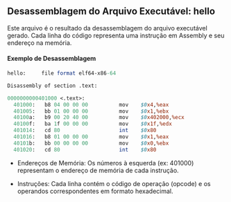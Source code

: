 ## Desassemblagem do Arquivo Executável: hello

Este arquivo é o resultado da desassemblagem do arquivo executável gerado. Cada linha do código representa uma instrução em Assembly e seu endereço na memória.

#### Exemplo de Desassemblagem


```perl
hello:     file format elf64-x86-64

Disassembly of section .text:

0000000000401000 <.text>:
  401000:	b8 04 00 00 00       	mov    $0x4,%eax
  401005:	bb 01 00 00 00       	mov    $0x1,%ebx
  40100a:	b9 00 20 40 00       	mov    $0x402000,%ecx
  40100f:	ba 1f 00 00 00       	mov    $0x1f,%edx
  401014:	cd 80                	int    $0x80
  401016:	b8 01 00 00 00       	mov    $0x1,%eax
  40101b:	bb 00 00 00 00       	mov    $0x0,%ebx
  401020:	cd 80                	int    $0x80

```

- Endereços de Memória: Os números à esquerda (ex: 401000) representam o endereço de memória de cada instrução.

- Instruções: Cada linha contém o código de operação (opcode) e os operandos correspondentes em formato hexadecimal.